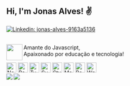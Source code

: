 <h2>Hi, I'm Jonas Alves! &#9996</h2>

[![Linkedin: jonas-alves-9163a5136](https://img.shields.io/badge/-Linkedin-blue?style=flat&logo=Linkedin&logoColor=white&link=https://www.linkedin.com/in/jonas-alves-9163a5136/)](https://www.linkedin.com/in/jonas-alves-9163a5136/)
<br/><br/>

<img align='left' src="https://icon-icons.com/icons2/2108/PNG/48/javascript_icon_130900.png" width="42px"> <p>Amante do Javascript,<br/>Apaixonado por educação e tecnologia!</p>


<div>
  <img src="https://icon-icons.com/icons2/2107/PNG/48/file_type_node_icon_130301.png" width="26px" alt="Node" title="Node"/>
  
  <img src="https://icon-icons.com/icons2/2108/PNG/48/react_icon_130845.png" width="26px" alt="React.js / React Native" title="React.js / React Native"/>
  
  <img src="https://icon-icons.com/icons2/2107/PNG/48/file_type_typescript_icon_130108.png" width="26px" alt="Typescript" title="Typescript"/>
  
  <img src="https://icon-icons.com/icons2/2107/PNG/48/file_type_svelte_icon_130137.png" width="26px" alt="Svelte" title="Svelte"/>
  
  <img src="https://icon-icons.com/icons2/2107/PNG/48/file_type_styled_icon_130142.png" width="26px" alt="Styled Components" title="Styled Components"/>
  
  <img src="https://icon-icons.com/icons2/2415/PNG/48/mongodb_original_logo_icon_146424.png" width="26px" alt="Mongo DB" title="Mongo DB"/>
  
  <img src="https://icon-icons.com/icons2/2415/PNG/48/redux_original_logo_icon_146365.png" width="26px" alt="Redux" title="Redux">
  
  <img src="https://icon-icons.com/icons2/2415/PNG/48/webpack_original_logo_icon_146300.png" width="26px" alt="Webpack" title="Webpack"/>
</div>

<img align="left" src="https://github-readme-stats.vercel.app/api?username=jonasjs&hide=issues&count_private=true&show_icons=true&count_private=true&include_all_commits=true" />
<img align="left" src="https://github-readme-stats.vercel.app/api/top-langs/?username=jonasjs&layout=compact" />

<!--
**JonasJs/JonasJs** is a ✨ _special_ ✨ repository because its `README.md` (this file) appears on your GitHub profile.

